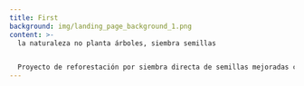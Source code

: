 ```yaml
---
title: First
background: img/landing_page_background_1.png
content: >-
  la naturaleza no planta árboles, siembra semillas


  Proyecto de reforestación por siembra directa de semillas mejoradas con las ecotecnologías del priming, peletizado y uso de micorrizas, que busca imitar los procesos de regeneración natural de Sierra Lujar (Granada).
---
```

